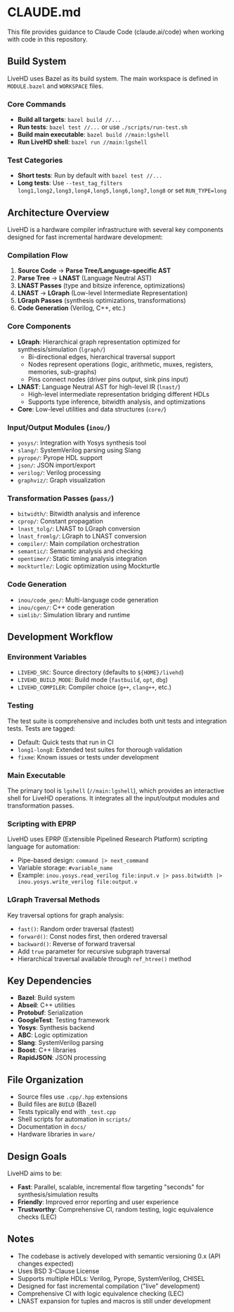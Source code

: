 # CLAUDE.md

This file provides guidance to Claude Code (claude.ai/code) when working with code in this repository.

## Build System

LiveHD uses Bazel as its build system. The main workspace is defined in `MODULE.bazel` and `WORKSPACE` files.

### Core Commands

- **Build all targets**: `bazel build //...`
- **Run tests**: `bazel test //...` or use `./scripts/run-test.sh`
- **Build main executable**: `bazel build //main:lgshell`
- **Run LiveHD shell**: `bazel run //main:lgshell`

### Test Categories

- **Short tests**: Run by default with `bazel test //...`
- **Long tests**: Use `--test_tag_filters long1,long2,long3,long4,long5,long6,long7,long8` or set `RUN_TYPE=long`

## Architecture Overview

LiveHD is a hardware compiler infrastructure with several key components designed for fast incremental hardware development:

### Compilation Flow

1. **Source Code** → **Parse Tree/Language-specific AST**
2. **Parse Tree** → **LNAST** (Language Neutral AST)
3. **LNAST Passes** (type and bitsize inference, optimizations)
4. **LNAST** → **LGraph** (Low-level Intermediate Representation)
5. **LGraph Passes** (synthesis optimizations, transformations)
6. **Code Generation** (Verilog, C++, etc.)

### Core Components

- **LGraph**: Hierarchical graph representation optimized for synthesis/simulation (`lgraph/`)
  - Bi-directional edges, hierarchical traversal support
  - Nodes represent operations (logic, arithmetic, muxes, registers, memories, sub-graphs)
  - Pins connect nodes (driver pins output, sink pins input)
- **LNAST**: Language Neutral AST for high-level IR (`lnast/`)
  - High-level intermediate representation bridging different HDLs
  - Supports type inference, bitwidth analysis, and optimizations
- **Core**: Low-level utilities and data structures (`core/`)

### Input/Output Modules (`inou/`)

- `yosys/`: Integration with Yosys synthesis tool
- `slang/`: SystemVerilog parsing using Slang
- `pyrope/`: Pyrope HDL support
- `json/`: JSON import/export
- `verilog/`: Verilog processing
- `graphviz/`: Graph visualization

### Transformation Passes (`pass/`)

- `bitwidth/`: Bitwidth analysis and inference
- `cprop/`: Constant propagation
- `lnast_tolg/`: LNAST to LGraph conversion
- `lnast_fromlg/`: LGraph to LNAST conversion
- `compiler/`: Main compilation orchestration
- `semantic/`: Semantic analysis and checking
- `opentimer/`: Static timing analysis integration
- `mockturtle/`: Logic optimization using Mockturtle

### Code Generation

- `inou/code_gen/`: Multi-language code generation
- `inou/cgen/`: C++ code generation
- `simlib/`: Simulation library and runtime

## Development Workflow

### Environment Variables

- `LIVEHD_SRC`: Source directory (defaults to `${HOME}/livehd`)
- `LIVEHD_BUILD_MODE`: Build mode (`fastbuild`, `opt`, `dbg`)
- `LIVEHD_COMPILER`: Compiler choice (`g++`, `clang++`, etc.)

### Testing

The test suite is comprehensive and includes both unit tests and integration tests. Tests are tagged:
- Default: Quick tests that run in CI
- `long1-long8`: Extended test suites for thorough validation
- `fixme`: Known issues or tests under development

### Main Executable

The primary tool is `lgshell` (`//main:lgshell`), which provides an interactive shell for LiveHD operations. It integrates all the input/output modules and transformation passes.

### Scripting with EPRP

LiveHD uses EPRP (Extensible Pipelined Research Platform) scripting language for automation:
- Pipe-based design: `command |> next_command`
- Variable storage: `#variable_name`
- Example: `inou.yosys.read_verilog file:input.v |> pass.bitwidth |> inou.yosys.write_verilog file:output.v`

### LGraph Traversal Methods

Key traversal options for graph analysis:
- `fast()`: Random order traversal (fastest)
- `forward()`: Const nodes first, then ordered traversal
- `backward()`: Reverse of forward traversal
- Add `true` parameter for recursive subgraph traversal
- Hierarchical traversal available through `ref_htree()` method

## Key Dependencies

- **Bazel**: Build system
- **Abseil**: C++ utilities
- **Protobuf**: Serialization
- **GoogleTest**: Testing framework
- **Yosys**: Synthesis backend
- **ABC**: Logic optimization
- **Slang**: SystemVerilog parsing
- **Boost**: C++ libraries
- **RapidJSON**: JSON processing

## File Organization

- Source files use `.cpp/.hpp` extensions
- Build files are `BUILD` (Bazel)
- Tests typically end with `_test.cpp`
- Shell scripts for automation in `scripts/`
- Documentation in `docs/`
- Hardware libraries in `ware/`

## Design Goals

LiveHD aims to be:
- **Fast**: Parallel, scalable, incremental flow targeting "seconds" for synthesis/simulation results
- **Friendly**: Improved error reporting and user experience
- **Trustworthy**: Comprehensive CI, random testing, logic equivalence checks (LEC)

## Notes

- The codebase is actively developed with semantic versioning 0.x (API changes expected)
- Uses BSD 3-Clause License
- Supports multiple HDLs: Verilog, Pyrope, SystemVerilog, CHISEL
- Designed for fast incremental compilation ("live" development)
- Comprehensive CI with logic equivalence checking (LEC)
- LNAST expansion for tuples and macros is still under development